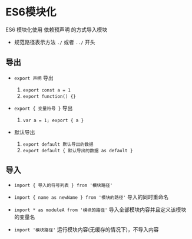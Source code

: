 # ES6模块化

ES6 模块化使用 依赖预声明 的方式导入模块

- 规范路径表示方法 `./` 或者 `../` 开头

## 导出

- `export 声明` 导出

  1. `export const a = 1`
  2. `export function() {}`

- `export { 变量符号 }` 导出
  
  1. `var a = 1; export { a }` 

- 默认导出

  1. `export default 默认导出的数据`
  2. `export default { 默认导出的数据 as default }`

## 导入

- `import { 导入的符号列表 } from '模块路径'`

- ```import { name as newName } from '模块的路径'```  导入的同时重命名

- ```import * as moduleA from '模块的路径'``` 导入全部模块内容并且定义该模块的变量名

- ```import '模块路径'``` 运行模块内容(无缓存的情况下)，不导入内容
